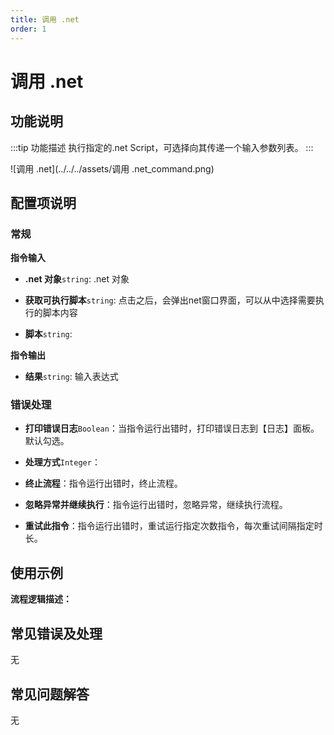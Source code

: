 ```yaml
---
title: 调用 .net
order: 1
---
```


# 调用 .net

## 功能说明

:::tip 功能描述
执行指定的.net Script，可选择向其传递一个输入参数列表。
:::

![调用 .net](../../../assets/调用 .net_command.png)

## 配置项说明

### 常规

**指令输入**

- **.net 对象**`string`: .net 对象

- **获取可执行脚本**`string`: 点击之后，会弹出net窗口界面，可以从中选择需要执行的脚本内容

- **脚本**`string`: 


**指令输出**

- **结果**`string`: 输入表达式

### 错误处理

- **打印错误日志**`Boolean`：当指令运行出错时，打印错误日志到【日志】面板。默认勾选。

- **处理方式**`Integer`：

 - **终止流程**：指令运行出错时，终止流程。

 - **忽略异常并继续执行**：指令运行出错时，忽略异常，继续执行流程。

 - **重试此指令**：指令运行出错时，重试运行指定次数指令，每次重试间隔指定时长。

## 使用示例

**流程逻辑描述：** 

## 常见错误及处理

无

## 常见问题解答

无

